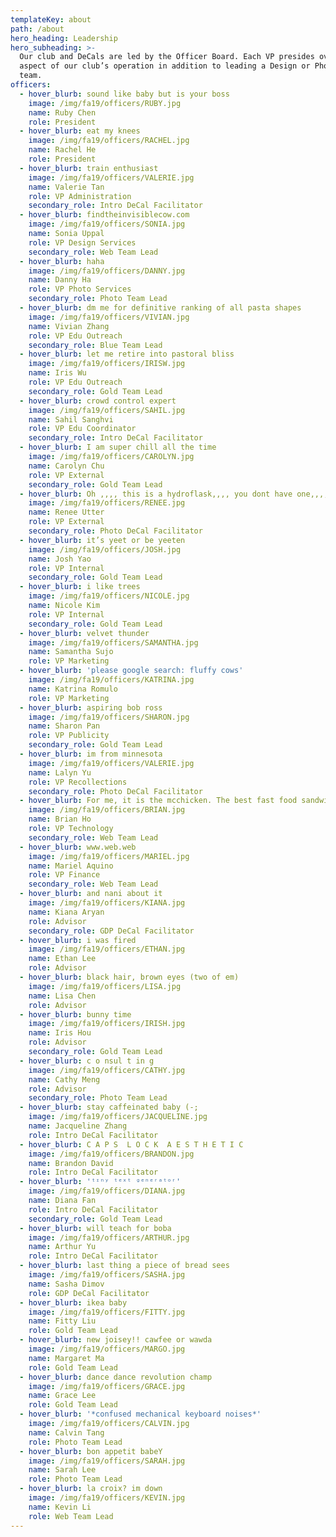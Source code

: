 ```yaml
---
templateKey: about
path: /about
hero_heading: Leadership
hero_subheading: >-
  Our club and DeCals are led by the Officer Board. Each VP presides over an
  aspect of our club’s operation in addition to leading a Design or Photography
  team.
officers:
  - hover_blurb: sound like baby but is your boss
    image: /img/fa19/officers/RUBY.jpg
    name: Ruby Chen
    role: President
  - hover_blurb: eat my knees
    image: /img/fa19/officers/RACHEL.jpg
    name: Rachel He
    role: President
  - hover_blurb: train enthusiast
    image: /img/fa19/officers/VALERIE.jpg
    name: Valerie Tan
    role: VP Administration
    secondary_role: Intro DeCal Facilitator
  - hover_blurb: findtheinvisiblecow.com
    image: /img/fa19/officers/SONIA.jpg
    name: Sonia Uppal
    role: VP Design Services
    secondary_role: Web Team Lead
  - hover_blurb: haha
    image: /img/fa19/officers/DANNY.jpg
    name: Danny Ha
    role: VP Photo Services
    secondary_role: Photo Team Lead
  - hover_blurb: dm me for definitive ranking of all pasta shapes
    image: /img/fa19/officers/VIVIAN.jpg
    name: Vivian Zhang
    role: VP Edu Outreach
    secondary_role: Blue Team Lead
  - hover_blurb: let me retire into pastoral bliss
    image: /img/fa19/officers/IRISW.jpg
    name: Iris Wu
    role: VP Edu Outreach
    secondary_role: Gold Team Lead
  - hover_blurb: crowd control expert
    image: /img/fa19/officers/SAHIL.jpg
    name: Sahil Sanghvi
    role: VP Edu Coordinator
    secondary_role: Intro DeCal Facilitator
  - hover_blurb: I am super chill all the time
    image: /img/fa19/officers/CAROLYN.jpg
    name: Carolyn Chu
    role: VP External
    secondary_role: Gold Team Lead
  - hover_blurb: Oh ,,,, this is a hydroflask,,,, you dont have one,,,, here have mine skskksksksks
    image: /img/fa19/officers/RENEE.jpg
    name: Renee Utter
    role: VP External
    secondary_role: Photo DeCal Facilitator
  - hover_blurb: it’s yeet or be yeeten 
    image: /img/fa19/officers/JOSH.jpg
    name: Josh Yao
    role: VP Internal
    secondary_role: Gold Team Lead
  - hover_blurb: i like trees
    image: /img/fa19/officers/NICOLE.jpg
    name: Nicole Kim
    role: VP Internal
    secondary_role: Gold Team Lead
  - hover_blurb: velvet thunder
    image: /img/fa19/officers/SAMANTHA.jpg
    name: Samantha Sujo
    role: VP Marketing
  - hover_blurb: 'please google search: fluffy cows'
    image: /img/fa19/officers/KATRINA.jpg
    name: Katrina Romulo
    role: VP Marketing
  - hover_blurb: aspiring bob ross
    image: /img/fa19/officers/SHARON.jpg
    name: Sharon Pan
    role: VP Publicity
    secondary_role: Gold Team Lead
  - hover_blurb: im from minnesota
    image: /img/fa19/officers/VALERIE.jpg
    name: Lalyn Yu
    role: VP Recollections
    secondary_role: Photo DeCal Facilitator
  - hover_blurb: For me, it is the mcchicken. The best fast food sandwich.
    image: /img/fa19/officers/BRIAN.jpg
    name: Brian Ho
    role: VP Technology
    secondary_role: Web Team Lead
  - hover_blurb: www.web.web
    image: /img/fa19/officers/MARIEL.jpg
    name: Mariel Aquino
    role: VP Finance
    secondary_role: Web Team Lead
  - hover_blurb: and nani about it
    image: /img/fa19/officers/KIANA.jpg
    name: Kiana Aryan
    role: Advisor
    secondary_role: GDP DeCal Facilitator
  - hover_blurb: i was fired
    image: /img/fa19/officers/ETHAN.jpg
    name: Ethan Lee
    role: Advisor
  - hover_blurb: black hair, brown eyes (two of em)
    image: /img/fa19/officers/LISA.jpg
    name: Lisa Chen
    role: Advisor
  - hover_blurb: bunny time
    image: /img/fa19/officers/IRISH.jpg
    name: Iris Hou
    role: Advisor
    secondary_role: Gold Team Lead
  - hover_blurb: c o nsul t in g
    image: /img/fa19/officers/CATHY.jpg
    name: Cathy Meng
    role: Advisor
    secondary_role: Photo Team Lead
  - hover_blurb: stay caffeinated baby (-;
    image: /img/fa19/officers/JACQUELINE.jpg
    name: Jacqueline Zhang
    role: Intro DeCal Facilitator
  - hover_blurb: C A P S  L O C K  A E S T H E T I C
    image: /img/fa19/officers/BRANDON.jpg
    name: Brandon David
    role: Intro DeCal Facilitator
  - hover_blurb: 'ᵗᶦⁿʸ ᵗᵉˣᵗ ᵍᵉⁿᵉʳᵃᵗᵒʳ'
    image: /img/fa19/officers/DIANA.jpg
    name: Diana Fan
    role: Intro DeCal Facilitator
    secondary_role: Gold Team Lead
  - hover_blurb: will teach for boba
    image: /img/fa19/officers/ARTHUR.jpg
    name: Arthur Yu
    role: Intro DeCal Facilitator
  - hover_blurb: last thing a piece of bread sees
    image: /img/fa19/officers/SASHA.jpg
    name: Sasha Dimov
    role: GDP DeCal Facilitator
  - hover_blurb: ikea baby
    image: /img/fa19/officers/FITTY.jpg
    name: Fitty Liu
    role: Gold Team Lead
  - hover_blurb: new joisey!! cawfee or wawda 
    image: /img/fa19/officers/MARGO.jpg
    name: Margaret Ma
    role: Gold Team Lead
  - hover_blurb: dance dance revolution champ
    image: /img/fa19/officers/GRACE.jpg
    name: Grace Lee
    role: Gold Team Lead
  - hover_blurb: '*confused mechanical keyboard noises*'
    image: /img/fa19/officers/CALVIN.jpg
    name: Calvin Tang
    role: Photo Team Lead
  - hover_blurb: bon appetit babeY
    image: /img/fa19/officers/SARAH.jpg
    name: Sarah Lee
    role: Photo Team Lead
  - hover_blurb: la croix? im down
    image: /img/fa19/officers/KEVIN.jpg
    name: Kevin Li
    role: Web Team Lead
---
```

